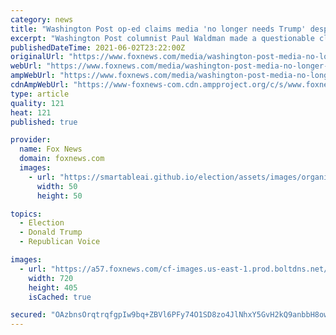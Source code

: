 ```yaml
---
category: news
title: "Washington Post op-ed claims media 'no longer needs Trump' despite nonstop coverage of former POTUS"
excerpt: "Washington Post columnist Paul Waldman made a questionable claim that the media \"no longer needs\" Donald Trump despite the continued coverage the former president still receives more than four months after leaving office."
publishedDateTime: 2021-06-02T23:22:00Z
originalUrl: "https://www.foxnews.com/media/washington-post-media-no-longer-needs-trump"
webUrl: "https://www.foxnews.com/media/washington-post-media-no-longer-needs-trump"
ampWebUrl: "https://www.foxnews.com/media/washington-post-media-no-longer-needs-trump.amp"
cdnAmpWebUrl: "https://www-foxnews-com.cdn.ampproject.org/c/s/www.foxnews.com/media/washington-post-media-no-longer-needs-trump.amp"
type: article
quality: 121
heat: 121
published: true

provider:
  name: Fox News
  domain: foxnews.com
  images:
    - url: "https://smartableai.github.io/election/assets/images/organizations/foxnews.com-50x50.jpg"
      width: 50
      height: 50

topics:
  - Election
  - Donald Trump
  - Republican Voice

images:
  - url: "https://a57.foxnews.com/cf-images.us-east-1.prod.boltdns.net/v1/static/694940094001/13047418-caba-44ab-b1ef-54005bdff3dc/dacbaf78-7f4d-4ad2-9cae-657e1f1b9c1b/1280x720/match/720/405/image.jpg?ve=1&tl=1"
    width: 720
    height: 405
    isCached: true

secured: "OAzbnsOrqtrqfgpIw9bq+ZBVl6PFy74O1SD8zo4JlNhxY5GvH2kQ9anbbH8owh8sXe/4kAcRc27za40lg2KgWA6++oXjWvRwxJXdyaNuMR37z/LH9P7Wan2lCUHkboz9k7ubfSwu5tl9huKNB2Ym1+xty0DPB947sPk3ca2oi9Lt8Ooo0te4k31pdhqfhFn0A6e8V6/gMS/0BMq0RyLmCWWNx/jXHperM0AgqWNUcPKy5EyoN+WbbwtaSQCDKMA1OPFR0fEwgr+txVyecg9oieiFQTM0W77MbBkG/iJ7Nu0oz/IvklF0YIOPwmc2A9fIAjTDC+A5B7PVwWEE09z17sI8YOP+ghTrd8IFMzx7GXY=;crustEUcSVnlX2+wPjlCoA=="
---
```


